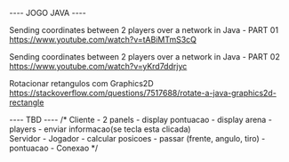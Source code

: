  ----  JOGO JAVA  ----

Sending coordinates between 2 players over a network in Java - PART 01
 https://www.youtube.com/watch?v=tABiMTmS3cQ

Sending coordinates between 2 players over a network in Java - PART 02
https://www.youtube.com/watch?v=yKrd7ddrjyc

Rotacionar retangulos com Graphics2D
https://stackoverflow.com/questions/7517688/rotate-a-java-graphics2d-rectangle

---- TBD ----
/*
    Cliente
        -   2 panels
            -   display pontuacao
            -   display arena
        -   players
            -   enviar informacao(se tecla esta clicada)   
    Servidor
        -   Jogador
            - calcular posicoes
                - passar (frente, angulo, tiro)
        -   pontuacao
        -   Conexao
*/
